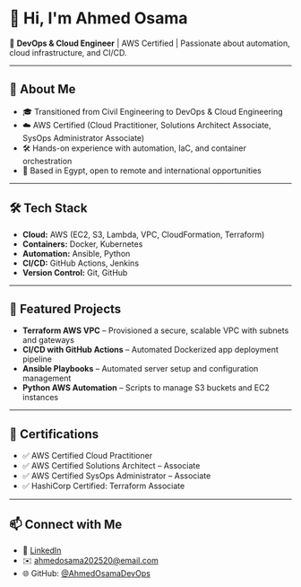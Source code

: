 # 👋 Hi, I'm Ahmed Osama  

🚀 **DevOps & Cloud Engineer** | AWS Certified | Passionate about automation, cloud infrastructure, and CI/CD.  

---

## 🔹 About Me
- 🎓 Transitioned from Civil Engineering to DevOps & Cloud Engineering  
- ☁️ AWS Certified (Cloud Practitioner, Solutions Architect Associate, SysOps Administrator Associate)  
- 🛠️ Hands-on experience with automation, IaC, and container orchestration  
- 📍 Based in Egypt, open to remote and international opportunities  

---

## 🛠️ Tech Stack
- **Cloud:** AWS (EC2, S3, Lambda, VPC, CloudFormation, Terraform)  
- **Containers:** Docker, Kubernetes  
- **Automation:** Ansible, Python  
- **CI/CD:** GitHub Actions, Jenkins  
- **Version Control:** Git, GitHub  

---

## 📂 Featured Projects
- **Terraform AWS VPC** – Provisioned a secure, scalable VPC with subnets and gateways  
- **CI/CD with GitHub Actions** – Automated Dockerized app deployment pipeline  
- **Ansible Playbooks** – Automated server setup and configuration management  
- **Python AWS Automation** – Scripts to manage S3 buckets and EC2 instances  

---

## 📜 Certifications
- ✅ AWS Certified Cloud Practitioner  
- ✅ AWS Certified Solutions Architect – Associate  
- ✅ AWS Certified SysOps Administrator – Associate  
- ✅ HashiCorp Certified: Terraform Associate 

---

## 📫 Connect with Me
- 💼 [LinkedIn](https://www.linkedin.com/ahmedosama96)  
- ✉️ ahmedosama202520@email.com  
- 🌐 GitHub: [@AhmedOsamaDevOps](https://github.com/AhmedOsamaDevOps)  


